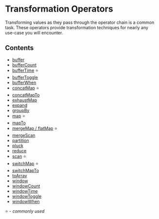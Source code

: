 # Transformation Operators

Transforming values as they pass through the operator chain is a common task.
These operators provide transformation techniques for nearly any use-case you
will encounter.

## Contents

- [buffer](buffer.md)
- [bufferCount](buffercount.md)
- [bufferTime](buffertime.md) ⭐
- [bufferToggle](buffertoggle.md)
- [bufferWhen](bufferwhen.md)
- [concatMap](concatmap.md) ⭐
- [concatMapTo](concatmapto.md)
- [exhaustMap](exhaustmap.md)
- [expand](expand.md)
- [groupBy](groupby.md)
- [map](map.md) ⭐
- [mapTo](mapto.md)
- [mergeMap / flatMap](mergemap.md) ⭐
- [mergeScan](mergescan.md)
- [partition](partition.md)
- [pluck](pluck.md)
- [reduce](reduce.md)
- [scan](scan.md) ⭐
- [switchMap](switchmap.md) ⭐
- [switchMapTo](switchmapto.md)
- [toArray](toarray.md)
- [window](window.md)
- [windowCount](windowcount.md)
- [windowTime](windowtime.md)
- [windowToggle](windowtoggle.md)
- [windowWhen](windowwhen.md)

⭐ - _commonly used_
